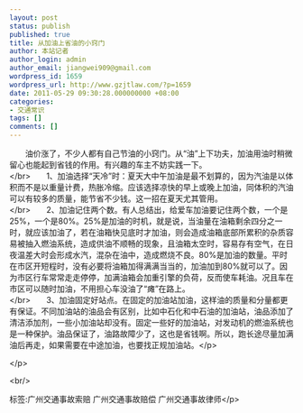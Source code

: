 ```yaml
---
layout: post
status: publish
published: true
title: 从加油上省油的小窍门
author: 本站记者
author_login: admin
author_email: jiangwei909@gmail.com
wordpress_id: 1659
wordpress_url: http://www.gzjtlaw.com/?p=1659
date: 2011-05-29 09:30:28.000000000 +08:00
categories:
- 交通常识
tags: []
comments: []
---
```

<p><p>　　油价涨了，不少人都有自己节油的小窍门。从&ldquo;油&rdquo;上下功夫，加油用油时稍微留心也能起到省钱的作用。有兴趣的车主不妨实践一下。 <br><&#47;br>　　1、加油选择&ldquo;天冷&rdquo;时：夏天大中午加油是最不划算的，因为汽油是以体积而不是以重量计费，热胀冷缩。应该选择凉快的早上或晚上加油，同体积的汽油可以有较多的质量，能节省不少钱。这一招在夏天尤其管用。 <br><&#47;br>　　2、加油记住两个数。有人总结出，给爱车加油要记住两个数，一个是25%，一个是80%。25%是加油的时机，就是说，当油量在油箱剩余四分之一时，就应该加油了，若在油箱快见底时才加油，则会造成油箱底部所累积的杂质容易被抽入燃油系统，造成供油不顺畅的现象，且油箱太空时，容易存有空气，在日夜温差大时会形成水汽，混杂在油中，造成燃烧不良。80%是加油的数量。平时在市区开短程时，没有必要将油箱加得满满当当的，加油加到80%就可以了。因为市区行车常常走走停停，加满油箱会加重引擎的负荷，反而使车耗油。况且车在市区可以随时加油，不用担心车没油了&ldquo;瘫&rdquo;在路上。 <br><&#47;br>　　3、加油固定好站点。在固定的加油站加油，这样油的质量和分量都更有保证。不同加油站的油品会有区别，比如中石化和中石油的加油站，油品添加了清洁添加剂，一些小加油站却没有。固定一些好的加油站，对发动机的燃油系统也是一种保护。油品保证了，油路故障少了，这也是省钱啊。所以，跑长途尽量加满油后再走，如果需要在中途加油，也要找正规加油站。<&#47;p><p><&#47;p><br&#47;><p>标签:广州交通事故索赔 广州交通事故赔偿 广州交通事故律师<&#47;p>
